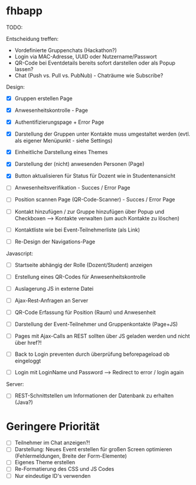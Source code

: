 fhbapp
======
TODO:

Entscheidung treffen:
- Vordefinierte Gruppenchats (Hackathon?)
- Login via MAC-Adresse, UUID oder Nutzername/Passwort
- QR-Code bei Eventdetails bereits sofort darstellen oder als Popup lassen?
- Chat (Push vs. Pull vs. PubNub) - Chaträume wie Subscribe?


Design:
- [x] Gruppen erstellen Page
- [x] Anwesenheitskontrolle - Page
- [x] Authentifizierungspage + Error Page
- [x] Darstellung der Gruppen unter Kontakte muss umgestaltet werden (evtl. als eigener Menüpunkt - siehe Settings)
- [x] Einheitliche Darstellung eines Themes
- [x] Darstellung der (nicht) anwesenden Personen (Page)
- [x] Button aktualisieren für Status für Dozent wie in Studentenansicht
- [ ] Anwesenheitsverifikation - Succes / Error Page
- [ ] Position scannen Page (QR-Code-Scanner) - Succes / Error Page
- [ ] Kontakt hinzufügen / zur Gruppe hinzufügen über Popup und Checkboxen --> Kontakte verwalten (um auch Kontakte zu löschen)
- [ ] Kontaktliste wie bei Event-Teilnehmerliste (als Link)
- [ ] Re-Design der Navigations-Page


Javascript:
- [ ] Startseite abhängig der Rolle (Dozent/Student) anzeigen
- [ ] Erstellung eines QR-Codes für Anwesenheitskontrolle
- [ ] Auslagerung JS in externe Datei
- [ ] Ajax-Rest-Anfragen an Server
- [ ] QR-Code Erfassung für Position (Raum) und Anwesenheit
- [ ] Darstellung der Event-Teilnehmer und Gruppenkontakte (Page+JS)
- [ ] Pages mit Ajax-Calls an REST sollten über JS geladen werden und nicht über href?!
- [ ] Back to Login preventen durch überprüfung beforepageload ob eingeloggt
- [ ] Login mit LoginName und Password --> Redirect to error / login again


Server:
- [ ] REST-Schnittstellen um Informationen der Datenbank zu erhalten (Java?)


Geringere Priorität
===
- [ ] Teilnehmer im Chat anzeigen?!
- [ ] Darstellung: Neues Event erstellen für großen Screen optimieren (Fehlermeldungen, Breite der Form-Elemente)
- [ ] Eigenes Theme erstellen
- [ ] Re-Formatierung des CSS und JS Codes
- [ ] Nur eindeutige ID's verwenden